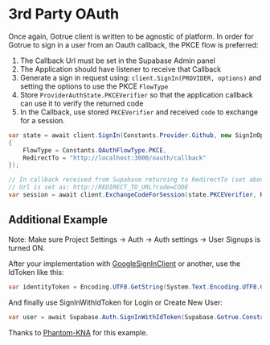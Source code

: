 # 3rd Party OAuth

Once again, Gotrue client is written to be agnostic of platform. In order for Gotrue to sign in a user from an Oauth
callback, the PKCE flow is preferred:

1) The Callback Url must be set in the Supabase Admin panel
2) The Application should have listener to receive that Callback
3) Generate a sign in request using: `client.SignIn(PROVIDER, options)` and setting the options to use the
   PKCE `FlowType`
4) Store `ProviderAuthState.PKCEVerifier` so that the application callback can use it to verify the returned code
5) In the Callback, use stored `PKCEVerifier` and received `code` to exchange for a session.

```c#
var state = await client.SignIn(Constants.Provider.Github, new SignInOptions
{
    FlowType = Constants.OAuthFlowType.PKCE,
    RedirectTo = "http://localhost:3000/oauth/callback"
});

// In callback received from Supabase returning to RedirectTo (set above)
// Url is set as: http://REDIRECT_TO_URL?code=CODE
var session = await client.ExchangeCodeForSession(state.PKCEVerifier, RETRIEVE_CODE_FROM_GET_PARAMS);
```

## Additional Example

Note: Make sure Project Settings -> Auth -> Auth settings -> User Signups is turned ON.

After your implementation with [GoogleSignInClient](https://github.com/googlesamples/google-signin-unity) or another, use the IdToken like this:

```csharp
var identityToken = Encoding.UTF8.GetString(System.Text.Encoding.UTF8.GetBytes(GoogleIdToken), 0, GoogleIdToken.Length);
```

And finally use SignInWithIdToken for Login or Create New User:

```csharp
var user = await Supabase.Auth.SignInWithIdToken(Supabase.Gotrue.Constants.Provider.Google, identityToken);
```

Thanks to [Phantom-KNA](https://gist.github.com/Phantom-KNA) for this example.